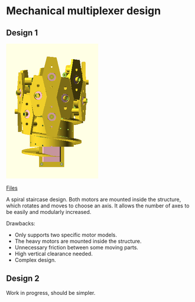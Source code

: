 # Mechanical multiplexer design

## Design 1
![Design 1 in OpenSCAD](res/mux1.png)

[Files](mux1)

A spiral staircase design.
Both motors are mounted inside the structure,
which rotates and moves to choose an axis.
It allows the number of axes to be easily and modularly increased.

Drawbacks:
* Only supports two specific motor models.
* The heavy motors are mounted inside the structure.
* Unnecessary friction between some moving parts.
* High vertical clearance needed.
* Complex design.

## Design 2
Work in progress, should be simpler.

